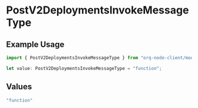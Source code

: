 # PostV2DeploymentsInvokeMessageType

## Example Usage

```typescript
import { PostV2DeploymentsInvokeMessageType } from "orq-node-client/models/operations";

let value: PostV2DeploymentsInvokeMessageType = "function";
```

## Values

```typescript
"function"
```